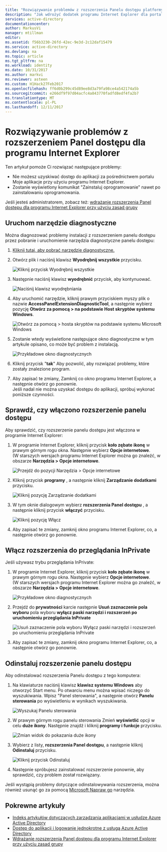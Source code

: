 ```yaml
---
title: "Rozwiązywanie problemów z rozszerzenia Panelu dostępu platformy Azure dla programu Internet Explorer | Dokumentacja firmy Microsoft"
description: "Jak wdrożyć dodatek programu Internet Explorer dla portalu Moje aplikacje przy użyciu zasad grupy."
services: active-directory
documentationcenter: 
author: MarkusVi
manager: mtillman
editor: 
ms.assetid: f56b3230-26fd-42ec-9e3d-2c12daf15479
ms.service: active-directory
ms.devlang: na
ms.topic: article
ms.tgt_pltfrm: na
ms.workload: identity
ms.date: 10/31/2017
ms.author: markvi
ms.reviewer: asteen
ms.custom: H1Hack27Feb2017
ms.openlocfilehash: ff6d0b299c45d89ee8d3a79fa98ce4a542174a5b
ms.sourcegitcommit: e266df9f97d04acfc4a843770fadfd8edf4fa2b7
ms.translationtype: MT
ms.contentlocale: pl-PL
ms.lasthandoff: 12/11/2017
---
```

# <a name="troubleshooting-the-access-panel-extension-for-internet-explorer"></a>Rozwiązywanie problemów z rozszerzeniem Panel dostępu dla programu Internet Explorer
Ten artykuł pomoże Ci rozwiązać następujące problemy:

* Nie możesz uzyskiwać dostęp do aplikacji za pośrednictwem portalu Moje aplikacje przy użyciu programu Internet Explorer.
* Zostanie wyświetlony komunikat "Zainstaluj oprogramowanie" nawet po zainstalowaniu oprogramowania.

Jeśli jesteś administratorem, zobacz też: [wdrażanie rozszerzenia Panel dostępu dla programu Internet Explorer przy użyciu zasad grupy](active-directory-saas-ie-group-policy.md)

## <a name="run-the-diagnostic-tool"></a>Uruchom narzędzie diagnostyczne
Można diagnozować problemy instalacji z rozszerzeniem panelu dostępu przez pobranie i uruchomienie narzędzia diagnostyczne panelu dostępu:

1. [Kliknij tutaj, aby pobrać narzędzie diagnostyczne.](https://account.activedirectory.windowsazure.com/applications/AccessPanelExtensionDiagnosticTool/AccessPanelExtensionDiagnosticTool.zip)
2. Otwórz plik i naciśnij klawisz **Wyodrębnij wszystkie** przycisku.
   
    ![Kliknij przycisk Wyodrębnij wszystkie](./media/active-directory-saas-ie-troubleshooting/extract1.png)
3. Następnie naciśnij klawisz **wyodrębnić** przycisk, aby kontynuować.
   
    ![Naciśnij klawisz wyodrębniania](./media/active-directory-saas-ie-troubleshooting/extract2.png)
4. Aby uruchomić narzędzie, kliknij prawym przyciskiem myszy plik o nazwie **AccessPanelExtensionDiagnosticTool**, a następnie wybierz pozycję **Otwórz za pomocą > na podstawie Host skryptów systemu Windows**.
   
    ![Otwórz za pomocą > hosta skryptów na podstawie systemu Microsoft Windows](./media/active-directory-saas-ie-troubleshooting/open_tool.png)
5. Zostanie wtedy wyświetlone następujące okno diagnostyczne w tym artykule opisano, co może być problem z instalacją.
   
    ![Przykładowe okno diagnostycznych](./media/active-directory-saas-ie-troubleshooting/tool_preview.png)
6. Kliknij przycisk "**tak**" Aby pozwolić, aby rozwiązać problemy, które zostały znalezione program.
7. Aby zapisać te zmiany, Zamknij co okno programu Internet Explorer, a następnie otwórz go ponownie.<br />Jeśli nadal nie można uzyskać dostępu do aplikacji, spróbuj wykonać poniższe czynności.

## <a name="check-that-the-access-panel-extension-is-enabled"></a>Sprawdź, czy włączono rozszerzenie panelu dostępu
Aby sprawdzić, czy rozszerzenie panelu dostępu jest włączona w programie Internet Explorer:

1. W programie Internet Explorer, kliknij przycisk **koło zębate ikonę** w prawym górnym rogu okna. Następnie wybierz **Opcje internetowe**.<br />(W starszych wersjach programu Internet Explorer można go znaleźć, w obszarze **Narzędzia > Opcje internetowe**.
   
    ![Przejdź do pozycji Narzędzia > Opcje internetowe](./media/active-directory-saas-ie-troubleshooting/internetoptions.png)
2. Kliknij przycisk **programy** , a następnie kliknij **Zarządzanie dodatkami** przycisku.
   
    ![Kliknij pozycję Zarządzanie dodatkami](./media/active-directory-saas-ie-troubleshooting/internetoptions_programs.png)
3. W tym oknie dialogowym wybierz **rozszerzenia Panel dostępu** , a następnie kliknij przycisk **włączyć** przycisku.
   
    ![Kliknij pozycję Włącz](./media/active-directory-saas-ie-troubleshooting/enableaddon.png)
4. Aby zapisać te zmiany, zamknij okno programu Internet Explorer, co, a następnie otwórz go ponownie.

## <a name="enable-extensions-for-inprivate-browsing"></a>Włącz rozszerzenia do przeglądania InPrivate
Jeśli używasz trybu przeglądania InPrivate:

1. W programie Internet Explorer, kliknij przycisk **koło zębate ikonę** w prawym górnym rogu okna. Następnie wybierz **Opcje internetowe**.<br />(W starszych wersjach programu Internet Explorer można go znaleźć, w obszarze **Narzędzia > Opcje internetowe**.
   
    ![Przykładowe okno diagnostycznych](./media/active-directory-saas-ie-troubleshooting/inprivateoptions.png)
2. Przejdź do **prywatności** karcie następnie **Usuń zaznaczenie pola wyboru** pola wyboru **wyłącz paski narzędzi i rozszerzeń po uruchomieniu przeglądania InPrivate**</p>
   
    ![Usuń zaznaczenie pola wyboru Wyłącz paski narzędzi i rozszerzeń po uruchomieniu przeglądania InPrivate](./media/active-directory-saas-ie-troubleshooting/enabletoolbars.png)
3. Aby zapisać te zmiany, zamknij okno programu Internet Explorer, co, a następnie otwórz go ponownie.

## <a name="uninstall-the-access-panel-extension"></a>Odinstaluj rozszerzenie panelu dostępu
Aby odinstalować rozszerzenia Panelu dostępu z tego komputera:

1. Na klawiaturze naciśnij klawisz **klawisz systemu Windows** aby otworzyć Start menu. Po otwarciu menu można wpisać niczego do wyszukiwania. Wpisz "Panel sterowania", a następnie otwórz **Panelu sterowania** po wyświetleniu w wynikach wyszukiwania.
   
    ![Wyszukaj Panelu sterowania](./media/active-directory-saas-ie-troubleshooting/search_sm.png)
2. W prawym górnym rogu panelu sterowania Zmień **wyświetlić** opcji w celu **duże ikony**. Następnie znajdź i kliknij **programy i funkcje** przycisku.
   
    ![Zmian widok do pokazania duże ikony](./media/active-directory-saas-ie-troubleshooting/control_panel.png)
3. Wybierz z listy, **rozszerzenia Panel dostępu**, a następnie kliknij **Odinstaluj** przycisku.
   
    ![Kliknij przycisk Odinstaluj](./media/active-directory-saas-ie-troubleshooting/uninstall.png)
4. Następnie spróbujesz zainstalować rozszerzenie ponownie, aby sprawdzić, czy problem został rozwiązany.

Jeśli wystąpią problemy dotyczące odinstalowywania rozszerzenia, można również usunąć go za pomocą [Microsoft Napraw go](https://go.microsoft.com/?linkid=9779673) narzędzia.

## <a name="related-articles"></a>Pokrewne artykuły
* [Indeks artykułów dotyczących zarządzania aplikacjami w usłudze Azure Active Directory](active-directory-apps-index.md)
* [Dostęp do aplikacji i logowanie jednokrotne z usługą Azure Active Directory](active-directory-appssoaccess-whatis.md)
* [Wdrażanie rozszerzenia Panel dostępu dla programu Internet Explorer przy użyciu zasad grupy](active-directory-saas-ie-group-policy.md)


